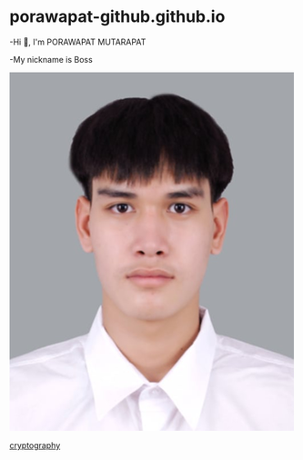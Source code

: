 # porawapat-github.github.io

-Hi 👋, I'm PORAWAPAT MUTARAPAT

-My nickname is Boss

![picture](/Img/ME.jpg)


[cryptography](cryptography.md)
